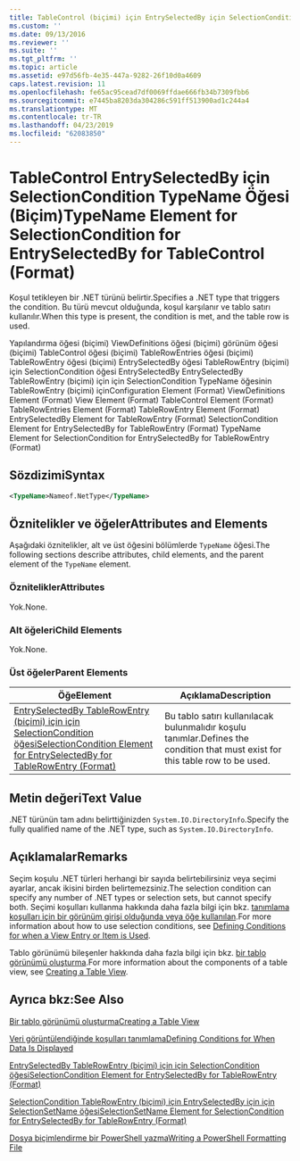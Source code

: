 ```yaml
---
title: TableControl (biçimi) için EntrySelectedBy için SelectionCondition için TypeName öğesi | Microsoft Docs
ms.custom: ''
ms.date: 09/13/2016
ms.reviewer: ''
ms.suite: ''
ms.tgt_pltfrm: ''
ms.topic: article
ms.assetid: e97d56fb-4e35-447a-9282-26f10d0a4609
caps.latest.revision: 11
ms.openlocfilehash: fe65ac95cead7df0069ffdae666fb34b7309fbb6
ms.sourcegitcommit: e7445ba8203da304286c591ff513900ad1c244a4
ms.translationtype: MT
ms.contentlocale: tr-TR
ms.lasthandoff: 04/23/2019
ms.locfileid: "62083850"
---
```

# <a name="typename-element-for-selectioncondition-for-entryselectedby-for-tablecontrol-format"></a><span data-ttu-id="898f9-102">TableControl EntrySelectedBy için SelectionCondition TypeName Öğesi (Biçim)</span><span class="sxs-lookup"><span data-stu-id="898f9-102">TypeName Element for SelectionCondition for EntrySelectedBy for TableControl (Format)</span></span>

<span data-ttu-id="898f9-103">Koşul tetikleyen bir .NET türünü belirtir.</span><span class="sxs-lookup"><span data-stu-id="898f9-103">Specifies a .NET type that triggers the condition.</span></span> <span data-ttu-id="898f9-104">Bu türü mevcut olduğunda, koşul karşılanır ve tablo satırı kullanılır.</span><span class="sxs-lookup"><span data-stu-id="898f9-104">When this type is present, the condition is met, and the table row is used.</span></span>

<span data-ttu-id="898f9-105">Yapılandırma öğesi (biçimi) ViewDefinitions öğesi (biçimi) görünüm öğesi (biçimi) TableControl öğesi (biçimi) TableRowEntries öğesi (biçimi) TableRowEntry öğesi (biçimi) EntrySelectedBy öğesi TableRowEntry (biçimi) için SelectionCondition öğesi EntrySelectedBy EntrySelectedBy TableRowEntry (biçimi) için için SelectionCondition TypeName öğesinin TableRowEntry (biçimi) için</span><span class="sxs-lookup"><span data-stu-id="898f9-105">Configuration Element (Format) ViewDefinitions Element (Format) View Element (Format) TableControl Element (Format) TableRowEntries Element (Format) TableRowEntry Element (Format) EntrySelectedBy Element for TableRowEntry (Format) SelectionCondition Element for EntrySelectedBy for TableRowEntry (Format) TypeName Element for SelectionCondition for EntrySelectedBy for TableRowEntry (Format)</span></span>

## <a name="syntax"></a><span data-ttu-id="898f9-106">Sözdizimi</span><span class="sxs-lookup"><span data-stu-id="898f9-106">Syntax</span></span>

```xml
<TypeName>Nameof.NetType</TypeName>
```

## <a name="attributes-and-elements"></a><span data-ttu-id="898f9-107">Öznitelikler ve öğeler</span><span class="sxs-lookup"><span data-stu-id="898f9-107">Attributes and Elements</span></span>

<span data-ttu-id="898f9-108">Aşağıdaki öznitelikler, alt ve üst öğesini bölümlerde `TypeName` öğesi.</span><span class="sxs-lookup"><span data-stu-id="898f9-108">The following sections describe attributes, child elements, and the parent element of the `TypeName` element.</span></span>

### <a name="attributes"></a><span data-ttu-id="898f9-109">Öznitelikler</span><span class="sxs-lookup"><span data-stu-id="898f9-109">Attributes</span></span>

<span data-ttu-id="898f9-110">Yok.</span><span class="sxs-lookup"><span data-stu-id="898f9-110">None.</span></span>

### <a name="child-elements"></a><span data-ttu-id="898f9-111">Alt öğeleri</span><span class="sxs-lookup"><span data-stu-id="898f9-111">Child Elements</span></span>

<span data-ttu-id="898f9-112">Yok.</span><span class="sxs-lookup"><span data-stu-id="898f9-112">None.</span></span>

### <a name="parent-elements"></a><span data-ttu-id="898f9-113">Üst öğeler</span><span class="sxs-lookup"><span data-stu-id="898f9-113">Parent Elements</span></span>

|<span data-ttu-id="898f9-114">Öğe</span><span class="sxs-lookup"><span data-stu-id="898f9-114">Element</span></span>|<span data-ttu-id="898f9-115">Açıklama</span><span class="sxs-lookup"><span data-stu-id="898f9-115">Description</span></span>|
|-------------|-----------------|
|[<span data-ttu-id="898f9-116">EntrySelectedBy TableRowEntry (biçimi) için için SelectionCondition öğesi</span><span class="sxs-lookup"><span data-stu-id="898f9-116">SelectionCondition Element for EntrySelectedBy for TableRowEntry (Format)</span></span>](./selectioncondition-element-for-entryselectedby-for-tablecontrol-format.md)|<span data-ttu-id="898f9-117">Bu tablo satırı kullanılacak bulunmalıdır koşulu tanımlar.</span><span class="sxs-lookup"><span data-stu-id="898f9-117">Defines the condition that must exist for this table row to be used.</span></span>|

## <a name="text-value"></a><span data-ttu-id="898f9-118">Metin değeri</span><span class="sxs-lookup"><span data-stu-id="898f9-118">Text Value</span></span>

<span data-ttu-id="898f9-119">.NET türünün tam adını belirttiğinizden `System.IO.DirectoryInfo`.</span><span class="sxs-lookup"><span data-stu-id="898f9-119">Specify the fully qualified name of the .NET type, such as `System.IO.DirectoryInfo`.</span></span>

## <a name="remarks"></a><span data-ttu-id="898f9-120">Açıklamalar</span><span class="sxs-lookup"><span data-stu-id="898f9-120">Remarks</span></span>

<span data-ttu-id="898f9-121">Seçim koşulu .NET türleri herhangi bir sayıda belirtebilirsiniz veya seçimi ayarlar, ancak ikisini birden belirtemezsiniz.</span><span class="sxs-lookup"><span data-stu-id="898f9-121">The selection condition can specify any number of .NET types or selection sets, but cannot specify both.</span></span> <span data-ttu-id="898f9-122">Seçimi koşulları kullanma hakkında daha fazla bilgi için bkz. [tanımlama koşulları için bir görünüm girişi olduğunda veya öğe kullanılan](./defining-conditions-for-displaying-data.md).</span><span class="sxs-lookup"><span data-stu-id="898f9-122">For more information about how to use selection conditions, see [Defining Conditions for when a View Entry or Item is Used](./defining-conditions-for-displaying-data.md).</span></span>

<span data-ttu-id="898f9-123">Tablo görünümü bileşenler hakkında daha fazla bilgi için bkz. [bir tablo görünümü oluşturma](./creating-a-table-view.md).</span><span class="sxs-lookup"><span data-stu-id="898f9-123">For more information about the components of a table view, see [Creating a Table View](./creating-a-table-view.md).</span></span>

## <a name="see-also"></a><span data-ttu-id="898f9-124">Ayrıca bkz:</span><span class="sxs-lookup"><span data-stu-id="898f9-124">See Also</span></span>

[<span data-ttu-id="898f9-125">Bir tablo görünümü oluşturma</span><span class="sxs-lookup"><span data-stu-id="898f9-125">Creating a Table View</span></span>](./creating-a-table-view.md)

[<span data-ttu-id="898f9-126">Veri görüntülendiğinde koşulları tanımlama</span><span class="sxs-lookup"><span data-stu-id="898f9-126">Defining Conditions for When Data Is Displayed</span></span>](./defining-conditions-for-displaying-data.md)

[<span data-ttu-id="898f9-127">EntrySelectedBy TableRowEntry (biçimi) için için SelectionCondition öğesi</span><span class="sxs-lookup"><span data-stu-id="898f9-127">SelectionCondition Element for EntrySelectedBy for TableRowEntry (Format)</span></span>](./selectioncondition-element-for-entryselectedby-for-tablecontrol-format.md)

[<span data-ttu-id="898f9-128">SelectionCondition TableRowEntry (biçimi) için EntrySelectedBy için için SelectionSetName öğesi</span><span class="sxs-lookup"><span data-stu-id="898f9-128">SelectionSetName Element for SelectionCondition for EntrySelectedBy for TableRowEntry (Format)</span></span>](./selectionsetname-element-for-selectioncondition-for-entryselectedby-for-tablecontrol-format.md)

[<span data-ttu-id="898f9-129">Dosya biçimlendirme bir PowerShell yazma</span><span class="sxs-lookup"><span data-stu-id="898f9-129">Writing a PowerShell Formatting File</span></span>](./writing-a-powershell-formatting-file.md)

